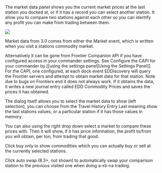 The market data panel shows you the current market prices at the last station you docked at, or if it has a record you can select another station.  It allow you to compare two stations against each other so you can identify any profit you can make from trading between them.

![](http://i.imgur.com/i6zWbB4.png)

Market data from 3.0 comes from either the Market event, which is written when you visit a stations commodity market.

Alternatively it can be gone from Frontier Companion API if you have configured access in your commander settings.  See Configure the CAPI for your commander by [[using the settings panel|Using the Settings Panel]]. For the CAPI, one configured, at each dock event EDDiscovery will query the Frontier servers and attempt to obtain market data for that station.  Note due to bugs on Frontiers end it does not always work. If it obtains the data, it writes a new journal entry called EDD Commodity Prices and saves the prices it has obtained.

The dialog itself allows you to select the market data to show (left selection), you can choose from the Travel History Entry Last meaning show the last stations values, or a particular station if it has those values in memory.  

You can also using the right drop down select a market to compare these prices with. Then it will show, if it has price information, the profit to/from you will obtain, per ton, from trading that good.

Click buy only to show commodities which you can actually buy or sell at the currently selected stations.

Click auto swap (8.3+, not shown) to automatically swap your comparison station to the previous visited one when doing a->b->a trading.
